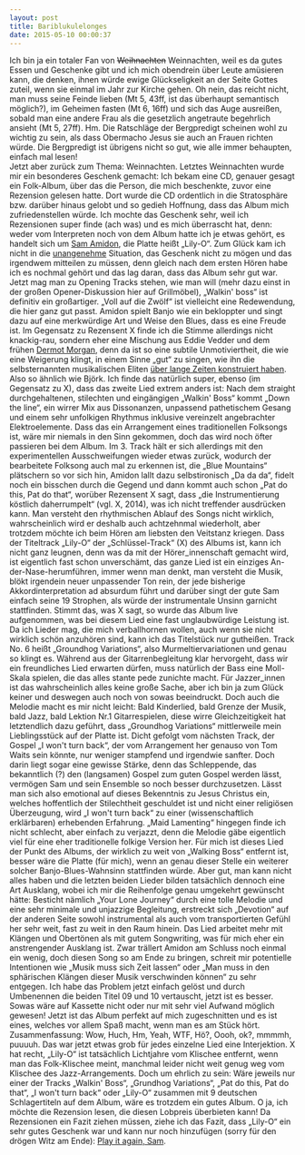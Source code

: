 ```yaml
---
layout: post
title: Bariblukulelonges
date: 2015-05-10 00:00:37
---
```


Ich bin ja ein totaler Fan von <del>Weihnachten</del> Weinnachten, weil es da gutes Essen und Geschenke gibt und ich mich obendrein über Leute amüsieren kann, die denken, ihnen würde ewige Glückseligkeit an der Seite Gottes zuteil, wenn sie einmal im Jahr zur Kirche gehen. Oh nein, das reicht nicht, man muss seine Feinde lieben (Mt 5, 43ff, ist das überhaupt semantisch möglich?), im Geheimen fasten (Mt 6, 16ff) und sich das Auge ausreißen, sobald man eine andere Frau als die gesetzlich angetraute begehrlich ansieht (Mt 5, 27ff). Hm. Die Ratschläge der Bergpredigt scheinen wohl zu wichtig zu sein, als dass Obermacho Jesus sie auch an Frauen richten würde. Die Bergpredigt ist übrigens nicht so gut, wie alle immer behaupten, einfach mal lesen! <br>Jetzt aber zurück zum Thema: Weinnachten. Letztes Weinnachten wurde mir ein besonderes Geschenk gemacht: Ich bekam eine CD, genauer gesagt ein Folk-Album, über das die Person, die mich beschenkte, zuvor eine Rezension gelesen hatte. Dort wurde die CD ordentlich in die Stratosphäre bzw. darüber hinaus gelobt und so gedieh Hoffnung, dass das Album mich zufriedenstellen würde. Ich mochte das Geschenk sehr, weil ich Rezensionen super finde (ach was) und es mich überrascht hat, denn: weder vom Interpreten noch von dem Album hatte ich je etwas gehört, es handelt sich um [Sam Amidon](http://en.wikipedia.org/wiki/Sam_Amidon), die Platte heißt „Lily-O“. Zum Glück kam ich nicht in die [unangenehme](https://www.youtube.com/watch?v=hXH9Wu5p8VU) Situation, das Geschenk nicht zu mögen und das irgendwem mitteilen zu müssen, denn gleich nach dem ersten Hören habe ich es nochmal gehört und das lag daran, dass das Album sehr gut war. Jetzt mag man zu Opening Tracks stehen, wie man will (mehr dazu einst in der großen Opener-Diskussion hier auf Grillmöbel), „Walkin' boss“ ist definitiv ein großartiger. „Voll auf die Zwölf“ ist vielleicht eine Redewendung, die hier ganz gut passt. Amidon spielt Banjo wie ein bekloppter und singt dazu auf eine merkwürdige Art und Weise den Blues, dass es eine Freude ist. Im Gegensatz zu Rezensent X finde ich die Stimme allerdings nicht knackig-rau, sondern eher eine Mischung aus Eddie Vedder und dem frühen [Dermot Morgan](https://www.youtube.com/watch?v=T2OEd4pLMOI), denn da ist so eine subtile Unmotiviertheit, die wie eine Weigerung klingt, in einem Sinne „gut“ zu singen, wie ihn die selbsternannten musikalischen Eliten [über lange Zeiten konstruiert haben](https://www.zhdk.ch/studium/musik/ap-musik). Also so ähnlich wie Björk. Ich finde das natürlich super, ebenso (im Gegensatz zu X), dass das zweite Lied extrem anders ist: Nach dem straight durchgehaltenen, stilechten und eingängigen „Walkin' Boss“ kommt „Down the line“, ein wirrer Mix aus Dissonanzen, unpassend pathetischem Gesang und einem sehr unfolkigen Rhythmus inklusive vereinzelt angebrachter Elektroelemente. Dass das ein Arrangement eines traditionellen Folksongs ist, wäre mir niemals in den Sinn gekommen, doch das wird noch öfter passieren bei dem Album. Im 3. Track hält er sich allerdings mit den experimentellen Ausschweifungen wieder etwas zurück, wodurch der bearbeitete Folksong auch mal zu erkennen ist, die „Blue Mountains“ plätschern so vor sich hin, Amidon lallt dazu selbstironisch „Da da da“, fidelt noch ein bisschen durch die Gegend und dann kommt auch schon „Pat do this, Pat do that“, worüber Rezensent X sagt, dass „die Instrumentierung köstlich daherrumpelt“ (vgl. X, 2014), was ich nicht treffender ausdrücken kann. Man versteht den rhythmischen Ablauf des Songs nicht wirklich, wahrscheinlich wird er deshalb auch achtzehnmal wiederholt, aber trotzdem möchte ich beim Hören am liebsten den Veitstanz kriegen. Dass der Titeltrack „Lily-O“ der „Schlüssel-Track“ (X) des Albums ist, kann ich nicht ganz leugnen, denn was da mit der Hörer\_innenschaft gemacht wird, ist eigentlich fast schon unverschämt, das ganze Lied ist ein einziges An-der-Nase-herumführen, immer wenn man denkt, man versteht die Musik, blökt irgendein neuer unpassender Ton rein, der jede bisherige Akkordinterpretation ad absurdum führt und darüber singt der gute Sam einfach seine 19 Strophen, als würde der instrumentale Unsinn garnicht stattfinden. Stimmt das, was X sagt, so wurde das Album live aufgenommen, was bei diesem Lied eine fast unglaubwürdige Leistung ist. Da ich Lieder mag, die mich verballhornen wollen, auch wenn sie nicht wirklich schön anzuhören sind, kann ich das Titelstück nur gutheißen. Track No. 6 heißt „Groundhog Variations“, also Murmeltiervariationen und genau so klingt es. Während aus der Gitarrenbegleitung klar hervorgeht, dass wir ein freundliches Lied erwarten dürfen, muss natürlich der Bass eine Moll-Skala spielen, die  das alles stante pede zunichte macht. Für Jazzer\_innen ist das wahrscheinlich alles keine große Sache, aber ich bin ja zum Glück keiner und deswegen auch noch von sowas beeindruckt. Doch auch die Melodie macht es mir nicht leicht: Bald Kinderlied, bald Grenze der Musik, bald Jazz, bald Lektion Nr.1 Gitarrespielen, diese wirre Gleichzeitigkeit hat letztendlich dazu geführt, dass „Groundhog Variations“ mittlerweile mein Lieblingsstück auf der Platte ist. Dicht gefolgt vom nächsten Track, der Gospel „I won't turn back“, der vom Arrangement her genauso von Tom Waits sein könnte, nur weniger stampfend und irgendwie sanfter. Doch darin liegt sogar eine gewisse Stärke, denn das Schleppende, das bekanntlich (?) den (langsamen) Gospel zum guten Gospel werden lässt, vermögen Sam und sein Ensemble so noch besser durchzusetzen. Lässt man sich also emotional auf dieses Bekenntnis zu Jesus Christus ein, welches hoffentlich der Stilechtheit geschuldet ist und nicht einer religiösen Überzeugung, wird „I won't turn back“ zu einer (wissenschaftlich erklärbaren) erhebenden Erfahrung. „Maid Lamenting“ hingegen finde ich nicht schlecht, aber einfach zu verjazzt, denn die Melodie gäbe eigentlich viel für eine eher traditionelle folkige Version her. Für mich ist dieses Lied der Punkt des Albums, der wirklich zu weit von „Walking Boss“ entfernt ist, besser wäre die Platte (für mich), wenn an genau dieser Stelle ein weiterer solcher Banjo-Blues-Wahnsinn stattfinden würde. Aber gut, man kann nicht alles haben und die letzten beiden Lieder bilden tatsächlich dennoch eine Art Ausklang, wobei ich mir die Reihenfolge genau umgekehrt gewünscht hätte: Besticht nämlich „Your Lone Journey“ durch eine tolle Melodie und eine sehr minimale und unjazzige Begleitung, erstreckt sich „Devotion“ auf der anderen Seite sowohl instrumental als auch vom transportierten Gefühl her sehr weit, fast zu weit in den Raum hinein. Das Lied arbeitet mehr mit Klängen und Obertönen als mit gutem Songwriting, was für mich eher ein anstrengender Ausklang ist. Zwar trällert Amidon am Schluss noch einmal ein wenig, doch diesen Song so am Ende zu bringen, schreit mir potentielle Intentionen wie „Musik muss sich Zeit lassen“ oder „Man muss in den sphärischen Klängen dieser Musik verschwinden können“ zu sehr entgegen. Ich habe das Problem jetzt einfach gelöst und durch Umbenennen die beiden Titel 09 und 10 vertauscht, jetzt ist es besser. Sowas wäre auf Kassette nicht oder nur mit sehr viel Aufwand möglich gewesen! Jetzt ist das Album perfekt auf mich zugeschnitten und es ist eines, welches vor allem Spaß macht, wenn man es am Stück hört. <br>
Zusammenfassung: Wow, Huch, Hm, Yeah, WTF, Hö?, Oooh, ok?, mmmmh, puuuuh. Das war jetzt etwas grob für jedes einzelne Lied eine Interjektion. X hat recht, „Lily-O“ ist tatsächlich Lichtjahre vom Klischee entfernt, wenn man das Folk-Klischee meint, manchmal leider nicht weit genug weg vom Klischee des Jazz-Arrangements. Doch um ehrlich zu sein: Wäre jeweils nur einer der Tracks „Walkin' Boss“, „Grundhog Variations“, „Pat do this, Pat do that“, „I won't turn back“ oder „Lily-O“ zusammen mit 9 deutschen Schlagertiteln auf dem Album, wäre es trotzdem ein gutes Album. O ja, ich möchte die Rezension lesen, die diesen Lobpreis überbieten kann! Da Rezensionen ein Fazit ziehen müssen, ziehe ich das Fazit, dass „Lily-O“ ein sehr gutes Geschenk war und kann nur noch hinzufügen (sorry für den drögen Witz am Ende): [Play it again, Sam](https://www.youtube.com/watch?v=74bossGZ4GY&list=OLAK5uy_nyKht0c9_LQOy8070iNusavOdmT7C-j78).
